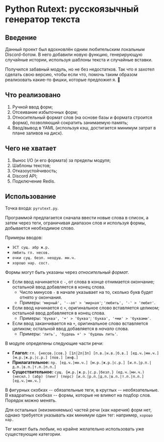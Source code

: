 # Python Rutext: русскоязычный генератор текста

## Введение

Данный проект был вдохновлён одним любительским локальным Discord-ботом. В него добавили новую функцию, генерирующую случайные истории, используя шаблоны текста и случайные вставки.

Получился забавный модуль, но не без недостатков. Так что я захотел сделать свою версию, чтобы если что, помочь таким образом реализовать какие-то фишки, которые предложил я. 🤔

## Что реализовано

1. Ручной ввод форм;
2. Отсеивание избыточных форм;
3. Относительный формат слов (на основе базы и формата строится форма), позволяющий сократить занимаемую память;
4. Ввод/вывод в YAML (используя кэш, достигается минимум затрат в плане заливов на диск).

## Чего не хватает

1. Вынос I/O (и его формата) за пределы модуля;
2. Шаблоны текстов;
3. Отказоустойчивость;
4. Discord API;
5. Подключение Redis.

## Использование

Точка входа: `pyrutext.py`.

Программой предлагается сначала ввести новые слова в список, а затем через теги, ограничивая диапазон слов и используя формы, добывается необходимое слово.

Примеры вводов:
- `ЭСТ сущ. абр ж.р.`
- `любить гл. несов.`
- `очки сущ. безл. неодуш. мн.ч.`
- `хорошо нар. сост.`

Формы могут быть указаны через *относительный формат*.
* Если ввод начинается с `-`, от слова в конце отнимается окончание; остальной ввод добавляется в конец слова.
  * Число минусов `-` в начале указывает на то, сколько букв будет отнято у окончания.
  * Примеры: `'мирный', '--ая' > 'мирная'`; `'любить', '-' > 'любит'`.
* Если ввод начинается с `+`, оригинальное слово вставляется целиком; остальной ввод добавляется в конец слова.
  * Примеры: `'буква', '+' > 'буква'`; `'буква', '+ми' > 'буквами'`.
* Если ввод заканчивается на `+`, оригинальное слово вставляется целиком; остальной ввод добавляется в *начало* слова.
  * Примеры: `'лить', 'будешь +' > 'будешь лить'`.

В модуле определены следующие части речи:
* **Глагол:** `гл. {несов.|сов.} [1л|2л|3л] [п.в.|н.в.|б.в.] [ед.ч.|мн.ч.] [м.р.|ж.р.|с.р.] [пов.] [инф.]`
* **Прилагательное:** `пр. [ед.ч.|мн.ч.] [м.р.|ж.р.|с.р.] [и.п.|р.п.|д.п.|в.п.|т.п.|п.п.]`
* **Существительное:** `сущ. {м.р.|ж.р.|с.р.|безл.} (ед.ч.|мн.ч.) (нескл.) (абр) (пинг) (перс) [и.п.|р.п.|д.п.|в.п.|т.п.|п.п.] [ед.ч.|мн.ч.]`

В фигурных скобках -- обязательные теги, в круглых -- необязательные. В квадратных скобках -- формы, которые не влияют на подбор слов. Порядок можно менять.

Для остальных (неизменяемых) частей речи (как наречия) форм нет, однако требуется указывать как минимум один тег: например, `хорошо нар.`

Тег может быть *любым*, но крайне желательно использовать уже существующие категории.